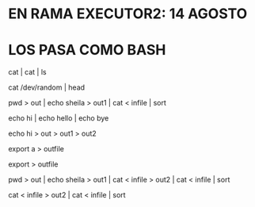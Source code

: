 
# EN RAMA EXECUTOR2: 14 AGOSTO

# LOS PASA COMO BASH

cat | cat | ls

cat /dev/random | head

pwd > out | echo sheila > out1 | cat < infile | sort

echo hi | echo hello | echo bye

echo hi > out > out1 > out2

export a > outfile

export > outfile

pwd > out | echo sheila > out1 | cat < infile > out2 | cat < infile | sort

cat < infile > out2 | cat < infile | sort

